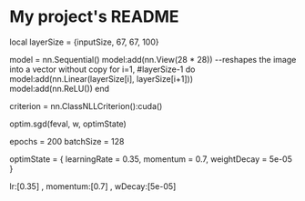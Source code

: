 # My project's README

local layerSize = {inputSize, 67, 67, 100}

model = nn.Sequential()
model:add(nn.View(28 * 28)) --reshapes the image into a vector without copy
for i=1, #layerSize-1 do
    model:add(nn.Linear(layerSize[i], layerSize[i+1]))	
	model:add(nn.ReLU())
end

criterion = nn.ClassNLLCriterion():cuda()

optim.sgd(feval, w, optimState)

epochs = 200
batchSize = 128

optimState = {
	learningRate = 0.35,
	momentum = 0.7,
	weightDecay = 5e-05    
}

lr:[0.35] , momentum:[0.7] , wDecay:[5e-05]	


